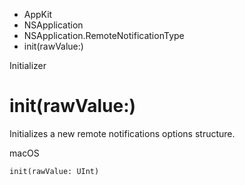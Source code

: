 

- AppKit
- NSApplication
- NSApplication.RemoteNotificationType
-  init(rawValue:) 

Initializer

# init(rawValue:)

Initializes a new remote notifications options structure.

macOS

``` source
init(rawValue: UInt)
```

